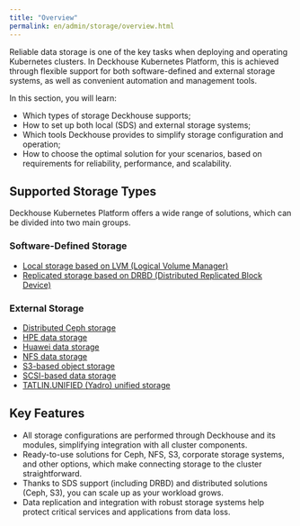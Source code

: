 ```yaml
---
title: "Overview"
permalink: en/admin/storage/overview.html
---
```


Reliable data storage is one of the key tasks when deploying and operating Kubernetes clusters. In Deckhouse Kubernetes Platform, this is achieved through flexible support for both software-defined and external storage systems, as well as convenient automation and management tools.

In this section, you will learn:
- Which types of storage Deckhouse supports;
- How to set up both local (SDS) and external storage systems;
- Which tools Deckhouse provides to simplify storage configuration and operation;
- How to choose the optimal solution for your scenarios, based on requirements for reliability, performance, and scalability.

## Supported Storage Types

Deckhouse Kubernetes Platform offers a wide range of solutions, which can be divided into two main groups.

### Software-Defined Storage

- [Local storage based on LVM (Logical Volume Manager)](../storage/admin/sds/lvm-local.html)
- [Replicated storage based on DRBD (Distributed Replicated Block Device)](../storage/admin/sds/lvm-replicated.html)

### External Storage

- [Distributed Ceph storage](../storage/admin/external/ceph.html)
- [HPE data storage](../storage/admin/external/hpe.html)
- [Huawei data storage](../storage/admin/external/huawei.html)
- [NFS data storage](../storage/admin/external/nfs.html)
- [S3-based object storage](../storage/admin/external/s3.html)
- [SCSI-based data storage](../storage/admin/external/scsi.html)
- [TATLIN.UNIFIED (Yadro) unified storage](../storage/admin/external/yadro.html)

## Key Features

- All storage configurations are performed through Deckhouse and its modules, simplifying integration with all cluster components.
- Ready-to-use solutions for Ceph, NFS, S3, corporate storage systems, and other options, which make connecting storage to the cluster straightforward.
- Thanks to SDS support (including DRBD) and distributed solutions (Ceph, S3), you can scale up as your workload grows.
- Data replication and integration with robust storage systems help protect critical services and applications from data loss.
